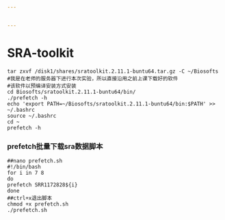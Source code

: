```yaml
---


---
```


<h1 id="sra-toolkit">SRA-toolkit</h1>
<pre><code>tar zxvf /disk1/shares/sratoolkit.2.11.1-buntu64.tar.gz -C ~/Biosofts
#我是在老师的服务器下进行本次实验，所以直接沿用之前上课下载好的软件
#该软件以预编译安装方式安装
cd Biosofts/sratoolkit.2.11.1-buntu64/bin/
./prefetch -h
echo 'export PATH=~/Biosofts/sratoolkit.2.11.1-buntu64/bin:$PATH' &gt;&gt; ~/.bashrc
source ~/.bashrc
cd ~
prefetch -h
</code></pre>
<h3 id="prefetch批量下载sra数据脚本">prefetch批量下载sra数据脚本</h3>
<pre><code>##nano prefetch.sh
#!/bin/bash
for i in 7 8
do
prefetch SRR1172828${i}
done
##ctrl+x退出脚本
chmod +x prefetch.sh
./prefetch.sh
</code></pre>

